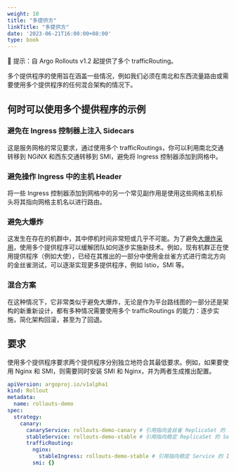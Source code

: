 ```yaml
---
weight: 10
title: "多提供方"
linkTitle: "多提供方"
date: '2023-06-21T16:00:00+08:00'
type: book
---
```


🔔 提示：自 Argo Rollouts v1.2 起提供了多个 trafficRouting。

多个提供程序的使用旨在涵盖一些情况，例如我们必须在南北和东西流量路由或需要使用多个提供程序的任何混合架构的情况下。

## 何时可以使用多个提供程序的示例

### 避免在 Ingress 控制器上注入 Sidecars

这是服务网格的常见要求，通过使用多个 trafficRoutings，你可以利用南北交通转移到 NGiNX 和西东交通转移到 SMI，避免将 Ingress 控制器添加到网格中。

### 避免操作 Ingress 中的主机 Header

将一些 Ingress 控制器添加到网格中的另一个常见副作用是使用这些网格主机标头将其指向网格主机名以进行路由。

### 避免大爆炸

这发生在存在的机群中，其中停机时间非常短或几乎不可能。为了避免[大爆炸采用](https://en.wikipedia.org/wiki/Big_bang_adoption)，使用多个提供程序可以缓解团队如何逐步实施新技术。例如，现有机群正在使用提供程序（例如大使），已经在其推出的一部分中使用金丝雀方式进行南北方向的金丝雀测试，可以逐渐实现更多提供程序，例如 Istio，SMI 等。

### 混合方案

在这种情况下，它非常类似于避免大爆炸，无论是作为平台路线图的一部分还是架构的新重新设计，都有多种情况需要使用多个 trafficRoutings 的能力：逐步实施，简化架构回滚，甚至为了回退。

## 要求

使用多个提供程序要求两个提供程序分别独立地符合其最低要求。例如，如果要使用 Nginx 和 SMI，则需要同时安装 SMI 和 Nginx，并为两者生成推出配置。

```yaml
apiVersion: argoproj.io/v1alpha1
kind: Rollout
metadata:
  name: rollouts-demo
spec:
  strategy:
    canary:
      canaryService: rollouts-demo-canary # 引用指向金丝雀 ReplicaSet 的 Service
      stableService: rollouts-demo-stable # 引用指向稳定 ReplicaSet 的 Service
      trafficRouting:
        nginx:
          stableIngress: rollouts-demo-stable # 引用指向稳定 Service 的 Ingress，以便进行 NGINX 流量分离
        smi: {}
```

